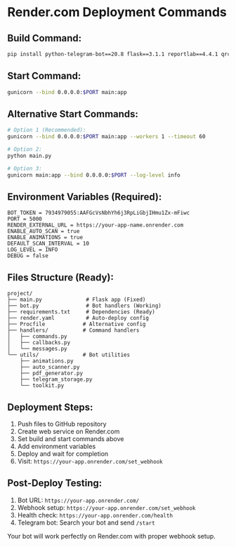 # Render.com Deployment Commands

## Build Command:
```bash
pip install python-telegram-bot==20.8 flask==3.1.1 reportlab==4.4.1 qrcode==8.2 requests==2.32.3 gunicorn==23.0.0 pillow==11.2.1
```

## Start Command:
```bash
gunicorn --bind 0.0.0.0:$PORT main:app
```

## Alternative Start Commands:
```bash
# Option 1 (Recommended):
gunicorn --bind 0.0.0.0:$PORT main:app --workers 1 --timeout 60

# Option 2:
python main.py

# Option 3:
gunicorn main:app --bind 0.0.0.0:$PORT --log-level info
```

## Environment Variables (Required):
```
BOT_TOKEN = 7934979055:AAFGcVsNbhYh6j3RpLiGbjIHmu1Zx-mFiwc
PORT = 5000
RENDER_EXTERNAL_URL = https://your-app-name.onrender.com
ENABLE_AUTO_SCAN = true
ENABLE_ANIMATIONS = true
DEFAULT_SCAN_INTERVAL = 10
LOG_LEVEL = INFO
DEBUG = false
```

## Files Structure (Ready):
```
project/
├── main.py              # Flask app (Fixed)
├── bot.py               # Bot handlers (Working)
├── requirements.txt     # Dependencies (Ready)
├── render.yaml          # Auto-deploy config
├── Procfile            # Alternative config
├── handlers/           # Command handlers
│   ├── commands.py
│   ├── callbacks.py
│   └── messages.py
└── utils/              # Bot utilities
    ├── animations.py
    ├── auto_scanner.py
    ├── pdf_generator.py
    ├── telegram_storage.py
    └── toolkit.py
```

## Deployment Steps:
1. Push files to GitHub repository
2. Create web service on Render.com
3. Set build and start commands above
4. Add environment variables
5. Deploy and wait for completion
6. Visit: `https://your-app.onrender.com/set_webhook`

## Post-Deploy Testing:
1. Bot URL: `https://your-app.onrender.com/`
2. Webhook setup: `https://your-app.onrender.com/set_webhook`
3. Health check: `https://your-app.onrender.com/health`
4. Telegram bot: Search your bot and send `/start`

Your bot will work perfectly on Render.com with proper webhook setup.